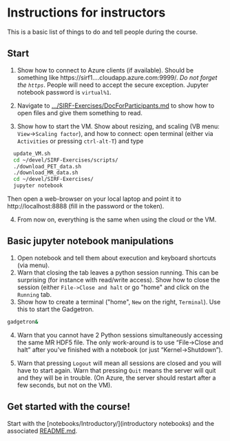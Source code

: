 # Instructions for instructors

This is a basic list of things to do and tell people during the course.

## Start
1. Show how to connect to Azure clients (if available). Should be something like https://sirf1....cloudapp.azure.com:9999/.
*Do not forget the `https`*. People will need to accept the secure exception. Jupyter notebook password is `virtual%1`.

2. Navigate to [.../SIRF-Exercises/DocForParticipants.md](DocForParticipants.md) to show how to open files and give them something to read.

3. Show how to start the VM. Show about resizing, and scaling (VB menu: `View`->`Scaling factor`), and how to connect: open terminal (either via `Activities` or pressing `ctrl-alt-T`) and type
```bash
  update_VM.sh
  cd ~/devel/SIRF-Exercises/scripts/
  ./download_PET_data.sh
  ./download_MR_data.sh
  cd ~/devel/SIRF-Exercises/
  jupyter notebook
```
Then open a web-browser on your local laptop and point it to http://localhost:8888 (fill in the password or the token).

4. From now on, everything is the same when using the cloud or the VM.

## Basic jupyter notebook manipulations
1. Open notebook and tell them about execution and keyboard shortcuts (via menu).
2. Warn that closing the tab leaves a python session running. This can be surprising (for instance with read/write access).
Show how to close the session (either `File->Close and halt` or go "home" and click on the `Running` tab.
3. Show how to create a terminal ("home", `New` on the right, `Terminal`). Use this to start the Gadgetron.
```bash
gadgetron&
```
4. Warn that you cannot have 2 Python sessions simultaneously accessing
the same MR HDF5 file.
The only work-around is to use “File->Close and halt”  after you’ve finished with a notebook (or just “Kernel->Shutdown”).

5. Warn that pressing `Logout` will mean all sessions are closed and you will have to start again. Warn that pressing
`Quit` means the server will quit and they will be in trouble. (On Azure, the server should restart after a few seconds,
but not on the VM).

## Get started with the course!
Start with the [notebooks/Introductory/](introductory notebooks) and the associated [README.md](notebooks/Introductory/README.md).



